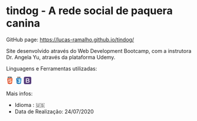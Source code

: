 # tindog - A rede social de paquera canina

GitHub page: https://lucas-ramalho.github.io/tindog/

Site desenvolvido através do Web Development Bootcamp, com a instrutora Dr. Angela Yu, através da plataforma Udemy.

Linguagens e Ferramentas utilizadas:

<code><img height="20" src="https://raw.githubusercontent.com/github/explore/5c058a388828bb5fde0bcafd4bc867b5bb3f26f3/topics/html/html.png"></code>
<code><img height="20" src="https://raw.githubusercontent.com/github/explore/5c058a388828bb5fde0bcafd4bc867b5bb3f26f3/topics/css/css.png"></code>
<code><img height="20" src="https://raw.githubusercontent.com/github/explore/5c058a388828bb5fde0bcafd4bc867b5bb3f26f3/topics/bootstrap/bootstrap.png"></code>


Mais infos:
- Idioma : 🇺🇸
- Data de Realização: 24/07/2020
